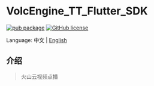 # VolcEngine_TT_Flutter_SDK

[![pub package](https://img.shields.io/pub/v/flutter_volcengine_video)](https://pub.dev/packages/flutter_volcengine_video)
[![GitHub license](https://img.shields.io/github/license/LiWenHui96/flutter_volcengine_video?label=协议&style=flat-square)](https://github.com/LiWenHui96/flutter_volcengine_video/blob/master/LICENSE)

Language: 中文 | [English](README.md)

## 介绍

> 火山云视频点播
